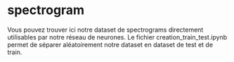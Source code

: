 # spectrogram

Vous pouvez trouver ici notre dataset de spectrograms directement utilisables par notre réseau de neurones. Le fichier creation_train_test.ipynb permet de séparer aléatoirement notre dataset en dataset de test et de train.
